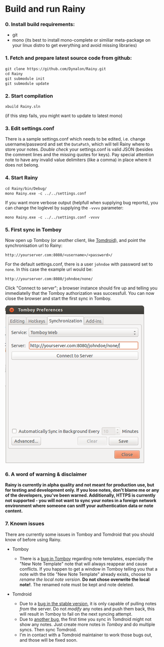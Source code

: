 Build and run Rainy
===================

### 0. Install build requirements:
  * git
  * mono (its best to install mono-complete or similiar meta-package on your linux distro to get everything and avoid missing libraries)

### 1. Fetch and prepare latest source code from github:

	git clone https://github.com/Dynalon/Rainy.git
	cd Rainy
	git submodule init
	git submodule update

### 2. Start compilation

	xbuild Rainy.sln

(if this step fails, you might want to update to latest mono)

### 3. Edit settings.conf

There is a sample settings.conf which needs to be edited, i.e. change username/password and set the `DataPath`, which will tell Rainy where to store your notes. _Double check_ your settings.conf is valid JSON (besides the comment lines and the missing quotes for keys). Pay special attention note to have any invalid value delimiters (like a comma) in place where it does not belong.

### 4. Start Rainy

	cd Rainy/bin/Debug/
	mono Rainy.exe -c ../../settings.conf

If you want more verbose output (helpfull when supplying bug reports), you can change the loglevel by supplying the `-vvvv` parameter:

	mono Rainy.exe -c ../../settings.conf -vvvv

### 5. First sync in Tomboy

Now open up Tomboy (or another client, like [Tomdroid][tomdroid]), and point the synchronisation url to Rainy:

	http://yourserver.com:8080/<username>/<password>/

For the default settings.conf, there is a user `johndoe` with password set to `none`. In this case the example url would be:

	http://yourserver.com:8080/johndoe/none/

Click "Connect to server"; a browser instance should fire up and telling you immediatelly that the Tomboy authorization was successfull. You can now close the browser and start the first sync in Tomboy.

![](tomboy-url.png "Sample configuration in Tomboy")

### 6. A word of warning & disclaimer

**Rainy is currently in alpha quality and not meant for production use, but for testing and development only. If you lose notes, don't blame me or any of the developers, you've been warned. Additionally, HTTPS is currently not supported - you will not want to sync your notes in a foreign network environment where someone can sniff your authentication data or note content.**

### 7. Known issues

There are currently some issues in Tomboy and Tomdroid that you should know of before using Rainy.

* Tomboy
  * There is a [bug in Tomboy][tomboy-bug-1] regarding note templates, especially the "New Note Template" note that will always reappear and cause conflicts. If you happen to get a window in Tomboy telling you that a note with the title "New Note Template" already exists, choose to *rename the local note version*. **Do not chose overwrite the local note!**. The renamed note must be kept and note deleted.

* Tomdroid
  * Due to a [bug in the stable version][tomdroid-bug-1], it is only capable of pulling notes *from* the server. Do not *modify* any notes and push them back, this will result in Tomboy to fail on the next syncing attempt.
  * Due to [another bug][tomdroid-bug-2], the first time you sync in Tomdroid might not show any notes. Just create more notes in *Tomboy* and do multiple syncs. Then sync Tomdroid.
  * I'm in contact with a Tomdroid maintainer to work those bugs out, and those will be fixed soon.


  [tomdroid]: https://launchpad.net/tomdroid
  [tomboy-bug-1]: https://bugzilla.gnome.org/show_bug.cgi?id=665679
  [tomdroid-bug-1]: https://bugs.launchpad.net/tomdroid/+bug/1074602
  [tomdroid-bug-2]: https://bugs.launchpad.net/tomdroid/+bug/1074676
